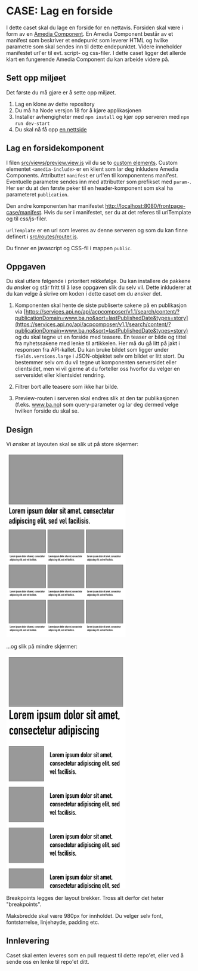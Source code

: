 # CASE: Lag en forside

I dette caset skal du lage en forside for en nettavis. Forsiden skal være i form av en [Amedia Component](https://amedia.slite.com/app/docs/fs~VBEBXM3/Amedia-Component). En Amedia Component består av et manifest som beskriver et endepunkt som leverer HTML og hvilke parametre som skal sendes inn til dette endepunktet. Videre inneholder manifestet url'er til evt. script- og css-filer. I dette caset ligger det allerde klart en fungerende Amedia Component du kan arbeide videre på.

## Sett opp miljøet

Det første du må gjøre er å sette opp miljøet.

1. Lag en klone av dette repository
2. Du må ha Node versjon 18 for å kjøre applikasjonen
3. Installer avhengigheter med `npm install` og kjør opp serveren med `npm run dev-start`
4. Du skal nå få opp [en nettside](http://localhost:8080/frontpage-case/preview)

## Lag en forsidekomponent

I filen [src/views/preview.view.js](src/views/preview.view.js) vil du se to [custom elements](https://developer.mozilla.org/en-US/docs/Web/Web_Components). Custom elementet `<amedia-include>` er en klient som lar deg inkludere Amedia Components. Attributtet `manifest` er url'en til komponentens manifest. Eventuelle parametre sendes inn med attributter som prefikset med `param-`. Her ser du at den første peker til en header-komponent som skal ha parameteret `publication`. 

Den andre komponenten har manifestet [http://localhost:8080/frontpage-case/manifest](http://localhost:8080/frontpage-case/manifest). Hvis du ser i manifestet, ser du at det referes til urlTemplate og til css/js-filer. 

`urlTemplate` er en url som leveres av denne serveren og som du kan finne definert i [src/routes/router.js](src/routes/router.js). 

Du finner en javascript og CSS-fil i mappen `public`. 

## Oppgaven

Du skal utføre følgende i prioritert rekkefølge. Du kan installere de pakkene du ønsker og står fritt til å løse oppgaven slik du selv vil. Dette inkluderer at du kan velge å skrive om koden i dette caset om du ønsker det.

1. Komponenten skal hente de siste publiserte sakene på en publikasjon via [https://services.api.no/api/acpcomposer/v1.1/search/content/?publicationDomain=www.ba.no&sort=lastPublishedDate&types=story](https://services.api.no/api/acpcomposer/v1.1/search/content/?publicationDomain=www.ba.no&sort=lastPublishedDate&types=story) og du skal tegne ut en forside med teasere. En teaser er bilde og tittel fra nyhetssakene med lenke til artikkelen. Her må du gå litt på jakt i responsen fra API-kallet. Du kan bruke bildet som ligger under `fields.versions.large` i JSON-objektet selv om bildet er litt stort. Du bestemmer selv om du vil tegne ut komponenten serversidet eller clientsidet, men vi vil gjerne at du forteller oss hvorfor du velger en serversidet eller klientsidet rendring.

2. Filtrer bort alle teasere som ikke har bilde.

3. Preview-routen i serveren skal endres slik at den tar publikasjonen (f.eks. www.ba.no) som query-parameter og lar deg dermed velge hvilken forside du skal se.

## Design

Vi ønsker at layouten skal se slik ut på store skjermer:

<img width="320" src="large-sketch.png" alt="Stor skisse av komponenten" />

...og slik på mindre skjermer:

<img width="320" src="small-sketch.png" alt="liten skisse av komponenten" />

 Breakpoints legges der layout brekker. Tross alt derfor det heter "breakpoints".

 Maksbredde skal være 980px for innholdet. Du velger selv font, fontstørrelse, linjehøyde, padding etc.

 ## Innlevering

 Caset skal enten leveres som en pull request til dette repo'et, eller ved å sende oss en lenke til repo'et ditt.
